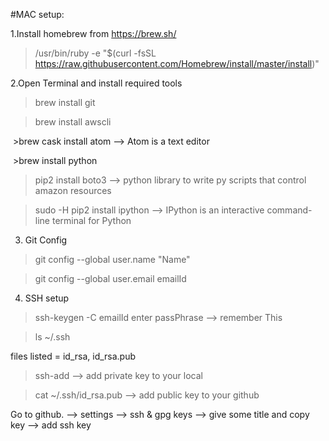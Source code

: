 #MAC setup:

1.Install homebrew from https://brew.sh/

  >/usr/bin/ruby -e "$(curl -fsSL https://raw.githubusercontent.com/Homebrew/install/master/install)"

2.Open Terminal and install required tools

  >brew install git

  >brew install awscli

  >brew cask install atom --> Atom is a text editor

  >brew install python

  >pip2 install boto3  --> python library to write py scripts that control amazon resources

  >sudo -H pip2 install ipython --> IPython is an interactive command-line terminal for Python

3. Git Config

  >git config --global user.name "Name"

  >git config --global user.email emailId

4. SSH setup

  >ssh-keygen -C emailId
  enter passPhrase --> remember This

  >ls ~/.ssh

  files listed = id_rsa, id_rsa.pub

  >ssh-add      --> add private key to your local

  >cat ~/.ssh/id_rsa.pub    --> add public key to your github

  Go to github. --> settings --> ssh & gpg keys
  --> give some title and copy key
  --> add ssh key
